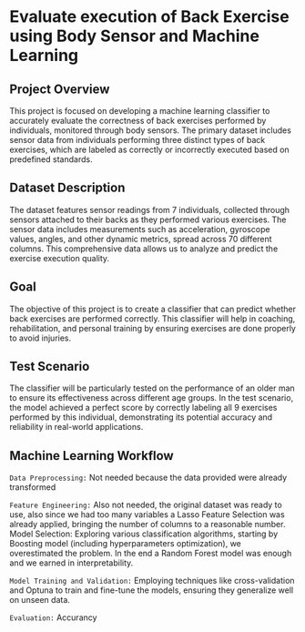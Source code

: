 # Evaluate execution of Back Exercise using Body Sensor and Machine Learning

## Project Overview

This project is focused on developing a machine learning classifier to accurately evaluate the correctness of back exercises performed by individuals, monitored through body sensors. The primary dataset includes sensor data from individuals performing three distinct types of back exercises, which are labeled as correctly or incorrectly executed based on predefined standards.

## Dataset Description

The dataset features sensor readings from 7 individuals, collected through sensors attached to their backs as they performed various exercises. The sensor data includes measurements such as acceleration, gyroscope values, angles, and other dynamic metrics, spread across 70 different columns. This comprehensive data allows us to analyze and predict the exercise execution quality.

## Goal

The objective of this project is to create a classifier that can predict whether back exercises are performed correctly. This classifier will help in coaching, rehabilitation, and personal training by ensuring exercises are done properly to avoid injuries.

## Test Scenario

The classifier will be particularly tested on the performance of an older man to ensure its effectiveness across different age groups. In the test scenario, the model achieved a perfect score by correctly labeling all 9 exercises performed by this individual, demonstrating its potential accuracy and reliability in real-world applications.

## Machine Learning Workflow

`Data Preprocessing:` Not needed because the data provided were already transformed

`Feature Engineering:` Also not needed, the original dataset was ready to use, also since we had too many
variables a Lasso Feature Selection was already applied, bringing the number of columns to a reasonable number.
Model Selection: Exploring various classification algorithms, starting by Boosting model (including hyperparameters optimization), we overestimated the problem. In the end a Random Forest model was enough and we earned in interpretability.

`Model Training and Validation:` Employing techniques like cross-validation and Optuna to train and fine-tune the models, ensuring they generalize well on unseen data.

`Evaluation:` Accurancy
